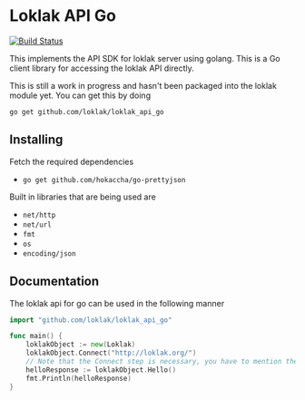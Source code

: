 Loklak API Go
=============
[![Build Status](https://travis-ci.org/loklak/loklak_api_go.svg?branch=master)](https://travis-ci.org/loklak/loklak_api_go)

This implements the API SDK for loklak server using golang. This is a Go client library for accessing the loklak API directly.

This is still a work in progress and hasn't been packaged into the loklak module yet. You can get this by doing

`go get github.com/loklak/loklak_api_go`

Installing
----------
Fetch the required dependencies

- `go get github.com/hokaccha/go-prettyjson`

Built in libraries that are being used are

- `net/http`
- `net/url`
- `fmt`
- `os`
- `encoding/json`

Documentation
-------------
The loklak api for go can be used in the following manner

```go
import "github.com/loklak/loklak_api_go"

func main() {
	loklakObject := new(Loklak)
	loklakObject.Connect("http://loklak.org/")
	// Note that the Connect step is necessary, you have to mention the loklak server you'd like to connect to.
	helloResponse := loklakObject.Hello()
	fmt.Println(helloResponse)
}
```
